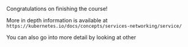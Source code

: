 Congratulations on finishing the course!

More in depth information is available at `https://kubernetes.io/docs/concepts/services-networking/service/`

You can also go into more detail by looking at other